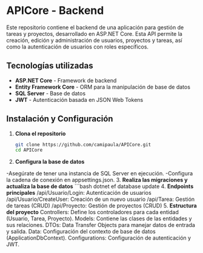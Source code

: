 # APICore - Backend

Este repositorio contiene el backend de una aplicación para gestión de tareas y proyectos, desarrollado en ASP.NET Core. Esta API permite la creación, edición y administración de usuarios, proyectos y tareas, así como la autenticación de usuarios con roles específicos.

## Tecnologías utilizadas
- **ASP.NET Core** - Framework de backend
- **Entity Framework Core** - ORM para la manipulación de base de datos
- **SQL Server** - Base de datos
- **JWT** - Autenticación basada en JSON Web Tokens

## Instalación y Configuración

1. **Clona el repositorio**
   ```bash
   git clone https://github.com/camipaula/APICore.git
   cd APICore
2. **Configura la base de datos**

-Asegúrate de tener una instancia de SQL Server en ejecución.
-Configura la cadena de conexión en appsettings.json.
3. **Realiza las migraciones y actualiza la base de datos**
    ```bash
    dotnet ef database update
4. **Endpoints principales**
/api/Usuario/Login: Autenticación de usuarios
/api/Usuario/CreateUser: Creación de un nuevo usuario
/api/Tarea: Gestión de tareas (CRUD)
/api/Proyecto: Gestión de proyectos (CRUD)
5. **Estructura del proyecto**
Controllers: Define los controladores para cada entidad (Usuario, Tarea, Proyecto).
Models: Contiene las clases de las entidades y sus relaciones.
DTOs: Data Transfer Objects para manejar datos de entrada y salida.
Data: Configuración del contexto de base de datos (ApplicationDbContext).
Configurations: Configuración de autenticación y JWT.
